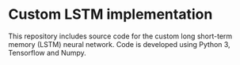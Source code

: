 # Custom LSTM implementation

This repository includes source code for the custom long short-term memory (LSTM) neural network. Code is developed using Python 3, Tensorflow and Numpy. 



